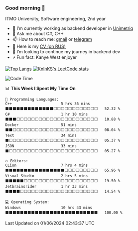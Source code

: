 ### Good morning 👋

ITMO University, Software engineering, 2nd year

- 🔭 I’m currently working as backend developer in [Unimetriq](https://www.unimetriq.com/)
- 💬 Ask me about C#, C++
- 📫 How to reach me: [gmail](nihabarov@gmail.com) or [telegram](https://tg.com/aderekx)
- 🤔 Here is my [CV (on RUS)](https://lightning-silk-6ae.notion.site/f10454065c224b73be375f28a48f18c4?pvs=4)
- 👯 I’m looking to continue my journey in backend dev
- ⚡ Fun fact: Kanye West enjoyer

[![Top Langs](https://github-readme-stats.vercel.app/api/top-langs/?username=nikhabitmo&layout=compact)](https://github.com/nikhabitmo/github-readme-stats)
[![KnlnKS's LeetCode stats](https://leetcode-stats-six.vercel.app/api?username=nikhabitmo)](https://github.com/nikhabitmo/leetcode-stats)

<!--START_SECTION:waka-->
![Code Time](http://img.shields.io/badge/Code%20Time-394%20hrs%201%20min-blue)

📊 **This Week I Spent My Time On** 

```text
💬 Programming Languages: 
C++                      5 hrs 36 mins       ⬛⬛⬛⬛⬛⬛⬛⬛⬛⬛⬛⬛⬛⬜⬜⬜⬜⬜⬜⬜⬜⬜⬜⬜⬜   52.32 % 
C#                       1 hr 10 mins        ⬛⬛⬛⬜⬜⬜⬜⬜⬜⬜⬜⬜⬜⬜⬜⬜⬜⬜⬜⬜⬜⬜⬜⬜⬜   10.88 % 
Docker                   51 mins             ⬛⬛⬜⬜⬜⬜⬜⬜⬜⬜⬜⬜⬜⬜⬜⬜⬜⬜⬜⬜⬜⬜⬜⬜⬜   08.04 % 
Text                     34 mins             ⬛⬜⬜⬜⬜⬜⬜⬜⬜⬜⬜⬜⬜⬜⬜⬜⬜⬜⬜⬜⬜⬜⬜⬜⬜   05.37 % 
JSON                     33 mins             ⬛⬜⬜⬜⬜⬜⬜⬜⬜⬜⬜⬜⬜⬜⬜⬜⬜⬜⬜⬜⬜⬜⬜⬜⬜   05.27 % 

🔥 Editors: 
CLion                    7 hrs 4 mins        ⬛⬛⬛⬛⬛⬛⬛⬛⬛⬛⬛⬛⬛⬛⬛⬛⬜⬜⬜⬜⬜⬜⬜⬜⬜   65.96 % 
Visual Studio            2 hrs 5 mins        ⬛⬛⬛⬛⬛⬜⬜⬜⬜⬜⬜⬜⬜⬜⬜⬜⬜⬜⬜⬜⬜⬜⬜⬜⬜   19.50 % 
Jetbrainsrider           1 hr 33 mins        ⬛⬛⬛⬛⬜⬜⬜⬜⬜⬜⬜⬜⬜⬜⬜⬜⬜⬜⬜⬜⬜⬜⬜⬜⬜   14.54 % 

💻 Operating System: 
Windows                  10 hrs 43 mins      ⬛⬛⬛⬛⬛⬛⬛⬛⬛⬛⬛⬛⬛⬛⬛⬛⬛⬛⬛⬛⬛⬛⬛⬛⬛   100.00 % 
```


 Last Updated on 01/06/2024 02:43:37 UTC
<!--END_SECTION:waka-->
